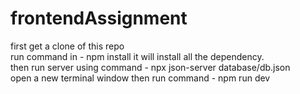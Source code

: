 # frontendAssignment
first get a clone of this repo <br/>
run command in - npm install it will install all the dependency.<br/>
then run server using command -  npx json-server database/db.json<br/>
open a new terminal window then run command - npm run dev
